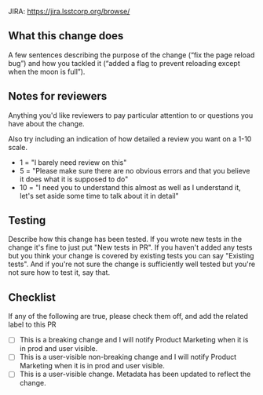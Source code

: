 JIRA: https://jira.lsstcorp.org/browse/<ID>

## What this change does ##

A few sentences describing the purpose of the change (“fix the page
reload bug”) and how you tackled it (“added a flag to prevent
reloading except when the moon is full”).

## Notes for reviewers ##

Anything you'd like reviewers to pay particular attention to or questions you have about the change.

Also try including an indication of how detailed a review you want on a 1-10 scale.
- 1 = "I barely need review on this"
- 5 = "Please make sure there are no obvious errors and that you believe it does what it is supposed to do"
- 10 = "I need you to understand this almost as well as I understand it, let's set aside some time to talk about it in detail"

## Testing ##

Describe how this change has been tested. If you wrote new tests in
the change it's fine to just put "New tests in PR". If you haven't
added any tests but you think your change is covered by existing tests
you can say "Existing tests". And if you're not sure the change is
sufficiently well tested but you're not sure how to test it, say that.

## Checklist ##

If any of the following are true, please check them off, and add the related label to this PR
- [ ] This is a breaking change and I will notify Product Marketing when it is in prod and user visible.
- [ ] This is a user-visible non-breaking change and I will notify Product Marketing when it is in prod and user visible.
- [ ] This is a user-visible change. Metadata has been updated to reflect the change.
